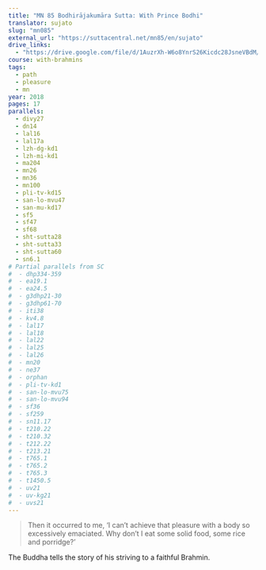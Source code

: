 ```yaml
---
title: "MN 85 Bodhirājakumāra Sutta: With Prince Bodhi"
translator: sujato
slug: "mn085"
external_url: "https://suttacentral.net/mn85/en/sujato"
drive_links:
  - "https://drive.google.com/file/d/1AuzrXh-W6o8YnrS26Kicdc28JsneVBdM/view?usp=drivesdk"
course: with-brahmins
tags:
  - path
  - pleasure
  - mn
year: 2018
pages: 17
parallels:
  - divy27
  - dn14
  - lal16
  - lal17a
  - lzh-dg-kd1
  - lzh-mi-kd1
  - ma204
  - mn26
  - mn36
  - mn100
  - pli-tv-kd15
  - san-lo-mvu47
  - san-mu-kd17
  - sf5
  - sf47
  - sf68
  - sht-sutta28
  - sht-sutta33
  - sht-sutta60
  - sn6.1
# Partial parallels from SC
#  - dhp334-359
#  - ea19.1
#  - ea24.5
#  - g3dhp21-30
#  - g3dhp61-70
#  - iti38
#  - kv4.8
#  - lal17
#  - lal18
#  - lal22
#  - lal25
#  - lal26
#  - mn20
#  - ne37
#  - orphan
#  - pli-tv-kd1
#  - san-lo-mvu75
#  - san-lo-mvu94
#  - sf36
#  - sf259
#  - sn11.17
#  - t210.22
#  - t210.32
#  - t212.22
#  - t213.21
#  - t765.1
#  - t765.2
#  - t765.3
#  - t1450.5
#  - uv21
#  - uv-kg21
#  - uvs21
---
```


> Then it occurred to me, ‘I can’t achieve that pleasure with a body so excessively emaciated. Why don’t I eat some solid food, some rice and porridge?’

The Buddha tells the story of his striving to a faithful Brahmin.
